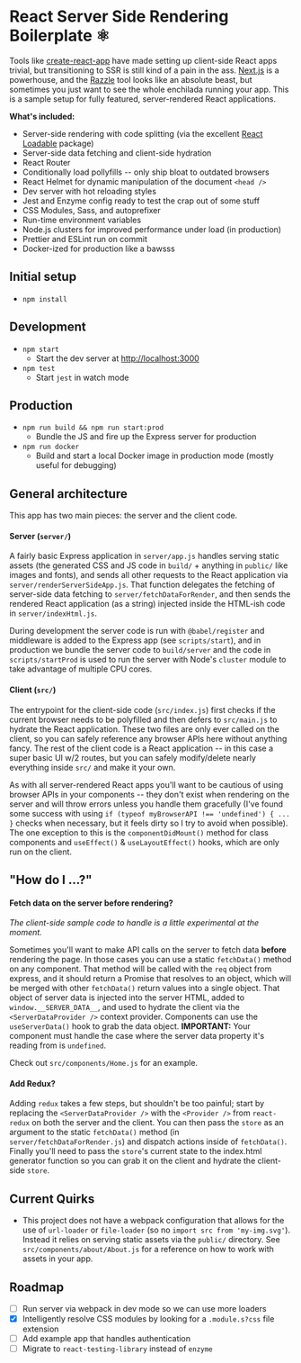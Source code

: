 # React Server Side Rendering Boilerplate ⚛️

Tools like [create-react-app](https://github.com/facebook/create-react-app) have made setting up client-side React apps trivial, but transitioning to SSR is still kind of a pain in the ass. [Next.js](https://nextjs.org) is a powerhouse, and the [Razzle](https://github.com/jaredpalmer/razzle) tool looks like an absolute beast, but sometimes you just want to see the whole enchilada running your app. This is a sample setup for fully featured, server-rendered React applications.

**What's included:**

- Server-side rendering with code splitting (via the excellent [React Loadable](https://github.com/thejameskyle/react-loadable) package)
- Server-side data fetching and client-side hydration
- React Router
- Conditionally load pollyfills -- only ship bloat to outdated browsers
- React Helmet for dynamic manipulation of the document `<head />`
- Dev server with hot reloading styles
- Jest and Enzyme config ready to test the crap out of some stuff
- CSS Modules, Sass, and autoprefixer
- Run-time environment variables
- Node.js clusters for improved performance under load (in production)
- Prettier and ESLint run on commit
- Docker-ized for production like a bawsss

## Initial setup

- `npm install`

## Development

- `npm start`
  - Start the dev server at [http://localhost:3000](http://localhost:3000)
- `npm test`
  - Start `jest` in watch mode

## Production

- `npm run build && npm run start:prod`
  - Bundle the JS and fire up the Express server for production
- `npm run docker`
  - Build and start a local Docker image in production mode (mostly useful for debugging)

## General architecture

This app has two main pieces: the server and the client code.

#### Server (`server/`)

A fairly basic Express application in `server/app.js` handles serving static assets (the generated CSS and JS code in `build/` + anything in `public/` like images and fonts), and sends all other requests to the React application via `server/renderServerSideApp.js`. That function delegates the fetching of server-side data fetching to `server/fetchDataForRender`, and then sends the rendered React application (as a string) injected inside the HTML-ish code in `server/indexHtml.js`.

During development the server code is run with `@babel/register` and middleware is added to the Express app (see `scripts/start`), and in production we bundle the server code to `build/server` and the code in `scripts/startProd` is used to run the server with Node's `cluster` module to take advantage of multiple CPU cores.

#### Client (`src/`)

The entrypoint for the client-side code (`src/index.js`) first checks if the current browser needs to be polyfilled and then defers to `src/main.js` to hydrate the React application. These two files are only ever called on the client, so you can safely reference any browser APIs here without anything fancy. The rest of the client code is a React application -- in this case a super basic UI w/2 routes, but you can safely modify/delete nearly everything inside `src/` and make it your own.

As with all server-rendered React apps you'll want to be cautious of using browser APIs in your components -- they don't exist when rendering on the server and will throw errors unless you handle them gracefully (I've found some success with using `if (typeof myBrowserAPI !== 'undefined') { ... }` checks when necessary, but it feels dirty so I try to avoid when possible). The one exception to this is the `componentDidMount()` method for class components and `useEffect()` & `useLayoutEffect()` hooks, which are only run on the client.

## "How do I ...?"

#### Fetch data on the server before rendering?

_The client-side sample code to handle is a little experimental at the moment._

Sometimes you'll want to make API calls on the server to fetch data **before** rendering the page. In those cases you can use a static `fetchData()` method on any component. That method will be called with the `req` object from express, and it should return a Promise that resolves to an object, which will be merged with other `fetchData()` return values into a single object. That object of server data is injected into the server HTML, added to `window.__SERVER_DATA__`, and used to hydrate the client via the `<ServerDataProvider />` context provider. Components can use the `useServerData()` hook to grab the data object. **IMPORTANT:** Your component must handle the case where the server data property it's reading from is `undefined`.

Check out `src/components/Home.js` for an example.

#### Add Redux?

Adding `redux` takes a few steps, but shouldn't be too painful; start by replacing the `<ServerDataProvider />` with the `<Provider />` from `react-redux` on both the server and the client. You can then pass the `store` as an argument to the static `fetchData()` method (in `server/fetchDataForRender.js`) and dispatch actions inside of `fetchData()`. Finally you'll need to pass the `store`'s current state to the index.html generator function so you can grab it on the client and hydrate the client-side `store`.

## Current Quirks

- This project does not have a webpack configuration that allows for the use of `url-loader` or `file-loader` (so no `import src from 'my-img.svg'`). Instead it relies on serving static assets via the `public/` directory. See `src/components/about/About.js` for a reference on how to work with assets in your app.

## Roadmap

- [ ] Run server via webpack in dev mode so we can use more loaders
- [x] Intelligently resolve CSS modules by looking for a `.module.s?css` file extension
- [ ] Add example app that handles authentication
- [ ] Migrate to `react-testing-library` instead of `enzyme`
